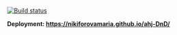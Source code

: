 [![Build status](https://ci.appveyor.com/api/projects/status/5g6g97hhhtwdgagr?svg=true)](https://ci.appveyor.com/project/nikiforovamaria/ahj-dnd)

**Deployment: https://nikiforovamaria.github.io/ahj-DnD/**